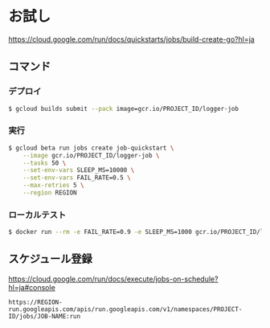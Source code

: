 #  お試し

https://cloud.google.com/run/docs/quickstarts/jobs/build-create-go?hl=ja

## コマンド

### デプロイ

```bash
$ gcloud builds submit --pack image=gcr.io/PROJECT_ID/logger-job
```


### 実行

```bash
$ gcloud beta run jobs create job-quickstart \
    --image gcr.io/PROJECT_ID/logger-job \
    --tasks 50 \
    --set-env-vars SLEEP_MS=10000 \
    --set-env-vars FAIL_RATE=0.5 \
    --max-retries 5 \
    --region REGION
```

### ローカルテスト

```bash
$ docker run --rm -e FAIL_RATE=0.9 -e SLEEP_MS=1000 gcr.io/PROJECT_ID/logger-job
```


## スケジュール登録

https://cloud.google.com/run/docs/execute/jobs-on-schedule?hl=ja#console

```
https://REGION-run.googleapis.com/apis/run.googleapis.com/v1/namespaces/PROJECT-ID/jobs/JOB-NAME:run
```


